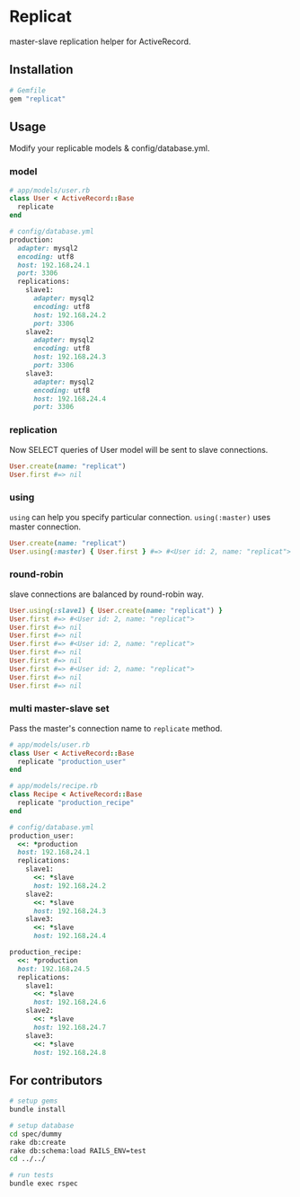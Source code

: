 # Replicat
master-slave replication helper for ActiveRecord.

## Installation
```ruby
# Gemfile
gem "replicat"
```

## Usage
Modify your replicable models & config/database.yml.

### model
```ruby
# app/models/user.rb
class User < ActiveRecord::Base
  replicate
end

# config/database.yml
production:
  adapter: mysql2
  encoding: utf8
  host: 192.168.24.1
  port: 3306
  replications:
    slave1:
      adapter: mysql2
      encoding: utf8
      host: 192.168.24.2
      port: 3306
    slave2:
      adapter: mysql2
      encoding: utf8
      host: 192.168.24.3
      port: 3306
    slave3:
      adapter: mysql2
      encoding: utf8
      host: 192.168.24.4
      port: 3306
```

### replication
Now SELECT queries of User model will be sent to slave connections.

```ruby
User.create(name: "replicat")
User.first #=> nil
```

### using
`using` can help you specify particular connection.
`using(:master)` uses master connection.

```ruby
User.create(name: "replicat")
User.using(:master) { User.first } #=> #<User id: 2, name: "replicat">
```

### round-robin
slave connections are balanced by round-robin way.

```ruby
User.using(:slave1) { User.create(name: "replicat") }
User.first #=> #<User id: 2, name: "replicat">
User.first #=> nil
User.first #=> nil
User.first #=> #<User id: 2, name: "replicat">
User.first #=> nil
User.first #=> nil
User.first #=> #<User id: 2, name: "replicat">
User.first #=> nil
User.first #=> nil
```

### multi master-slave set
Pass the master's connection name to `replicate` method.

```ruby
# app/models/user.rb
class User < ActiveRecord::Base
  replicate "production_user"
end

# app/models/recipe.rb
class Recipe < ActiveRecord::Base
  replicate "production_recipe"
end

# config/database.yml
production_user:
  <<: *production
  host: 192.168.24.1
  replications:
    slave1:
      <<: *slave
      host: 192.168.24.2
    slave2:
      <<: *slave
      host: 192.168.24.3
    slave3:
      <<: *slave
      host: 192.168.24.4

production_recipe:
  <<: *production
  host: 192.168.24.5
  replications:
    slave1:
      <<: *slave
      host: 192.168.24.6
    slave2:
      <<: *slave
      host: 192.168.24.7
    slave3:
      <<: *slave
      host: 192.168.24.8
```


## For contributors
```sh
# setup gems
bundle install

# setup database
cd spec/dummy
rake db:create
rake db:schema:load RAILS_ENV=test
cd ../../

# run tests
bundle exec rspec
```
